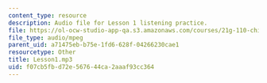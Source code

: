 ```yaml
---
content_type: resource
description: Audio file for Lesson 1 listening practice.
file: https://ol-ocw-studio-app-qa.s3.amazonaws.com/courses/21g-110-chinese-iv-streamlined-spring-2004/f07cb5fbd72e567644ca2aaaf93cc364_Lesson1.mp3
file_type: audio/mpeg
parent_uid: a71475eb-b75e-1fd6-628f-04266230cae1
resourcetype: Other
title: Lesson1.mp3
uid: f07cb5fb-d72e-5676-44ca-2aaaf93cc364
---
```

